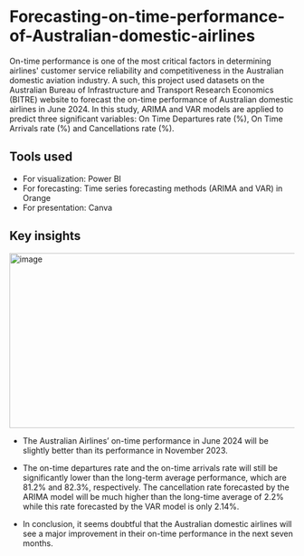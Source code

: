 # Forecasting-on-time-performance-of-Australian-domestic-airlines
 On-time performance is one of the most critical factors in determining airlines' customer service
 reliability and competitiveness in the Australian domestic aviation industry. A such, this project used
 datasets on the Australian Bureau of Infrastructure and Transport Research Economics (BITRE) website
 to forecast the on-time performance of Australian domestic airlines in June 2024. In this study, ARIMA
 and VAR models are applied to predict three significant variables: On Time Departures rate (%), On
 Time Arrivals rate (%) and Cancellations rate (%).
## Tools used
- For visualization: Power BI
- For forecasting: Time series forecasting methods (ARIMA and VAR) in Orange
- For presentation: Canva
## Key insights
<img width="975" height="309" alt="image" src="https://github.com/user-attachments/assets/d1a77c66-9725-41a4-ae2e-c01b13917120" />

- The Australian Airlines’ on-time performance in June 2024 will be slightly better than its performance in November 2023.

- The on-time departures rate and the on-time arrivals rate will still be significantly lower than the long-term average performance, which are 81.2% and 82.3%, respectively. The cancellation rate forecasted by the ARIMA model will be much higher than the long-time average of 2.2% while this rate forecasted by the VAR model is only 2.14%.
  
- In conclusion, it seems doubtful that the Australian domestic airlines will see a major improvement in their on-time performance in the next seven months.
